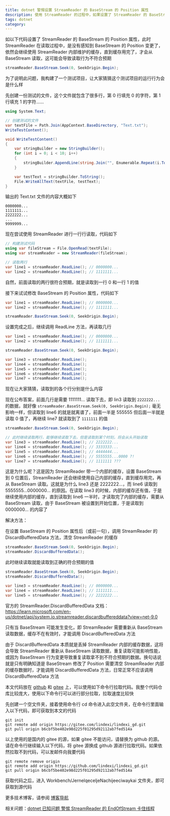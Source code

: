 ```yaml
---
title: dotnet 警惕设置 StreamReader 的 BaseStream 的 Position 属性
description: 使用 StreamReader 的过程中，如果设置了 StreamReader 的 BaseStream 的 Position 属性，由于 StreamReader 内部缓存的影响，可能会在缓存消耗完成之前，依然是读取缓存的值，导致行为不符合预期
tags: dotnet
category: 
---
```


<!-- CreateTime:2025/04/19 07:27:51 -->

<!-- 发布 -->
<!-- 博客 -->

如以下代码设置了 StreamReader 的 BaseStream 的 Position 属性，此时 StreamReader 在读取过程中，是没有感知到 BaseStream 的 Position 变更了，依然会继续使用 StreamReader 内部维护的缓存，直到缓存用完了，才会从 BaseStream 读取，这可能会导致读取行为不符合预期

```csharp
streamReader.BaseStream.Seek(0, SeekOrigin.Begin);
```

为了说明此问题，我构建了一个测试项目，让大家猜猜这个测试项目的运行行为会是什么样

先创建一份测试的文件，这个文件就包含了很多行，第 0 行填充 0 的字符，第 1 行填充 1 的字符……

```csharp
using System.Text;

// 创建测试的文件
var textFile = Path.Join(AppContext.BaseDirectory, "Text.txt");
WriteTestContent();

void WriteTestContent()
{
    var stringBuilder = new StringBuilder();
    for (int i = 0; i < 10; i++)
    {
        stringBuilder.AppendLine(string.Join("", Enumerable.Repeat(i.ToString(), 200)));
    }

    var testText = stringBuilder.ToString();
    File.WriteAllText(textFile, testText);
}
```

输出的 Text.txt 文件的内容大概如下

```
0000000...
1111111...
2222222...
...
9999999...
```

现在尝试使用 StreamReader 进行一行行读取，代码如下

```csharp
// 构建测试代码
using var fileStream = File.OpenRead(textFile);
using var streamReader = new StreamReader(fileStream);

// 读取两行
var line1 = streamReader.ReadLine(); // 0000000...
var line2 = streamReader.ReadLine(); // 1111111...
```

自然，前面读取的两行很符合预期，就是读取到一行 0 和一行 1 的值

接下来试试修改 BaseStream 的 Position 属性，代码如下

```csharp
var line1 = streamReader.ReadLine(); // 0000000...
var line2 = streamReader.ReadLine(); // 1111111...

streamReader.BaseStream.Seek(0, SeekOrigin.Begin);
```

设置完成之后，继续调用 ReadLine 方法，再读取几行

```csharp
var line1 = streamReader.ReadLine(); // 0000000...
var line2 = streamReader.ReadLine(); // 1111111...

streamReader.BaseStream.Seek(0, SeekOrigin.Begin);

var line3 = streamReader.ReadLine();
var line4 = streamReader.ReadLine();
var line5 = streamReader.ReadLine();
var line6 = streamReader.ReadLine();
var line7 = streamReader.ReadLine();
```

现在让大家猜猜，读取到的各个行分别是什么内容

现在公布答案，前面几行是需要 1111111... 读取下去，即 lin3 读取到 `2222222...` 的数据，就好像 `streamReader.BaseStream.Seek(0, SeekOrigin.Begin);` 毫无影响一样，但读取到 line6 的就是就离谱了，前面一半是 555555 但后面一半就是读取 0 值了，再继续 line7 就读取到了 `1111111` 的值

```csharp
streamReader.BaseStream.Seek(0, SeekOrigin.Begin);

// 此时继续读取两行，能够继续读取下去，但是读取到某个时刻，将会从头开始读取
var line3 = streamReader.ReadLine(); // 2222222...
var line4 = streamReader.ReadLine(); // 3333333...
var line5 = streamReader.ReadLine(); // 4444444...
var line6 = streamReader.ReadLine(); // 5555555...0000 ?!
var line7 = streamReader.ReadLine(); // 1111111 ???
```

这是为什么呢？这是因为 StreamReader 带一个内部的缓存，设置 BaseStream 到 0 位置后，StreamReader 还会继续使用自己内部的缓存，直到缓存用完，再从 BaseStream 读取。这就是为什么 line3 还是 2222222...，而 line6 读取到 5555555...0000000... 的原因。在读取 line3 的时候，内部的缓存还有值，于是继续使用内部的缓存，直到读取到 line6 一半时，才读取完了内部的缓存，需要从 BaseStream 读取，由于 BaseStream 被设置到开始位置，于是读取到 0000000... 的内容了

解决方法：

在设置 BaseStream 的 Position 属性后（或前一句），调用 StreamReader 的 DiscardBufferedData 方法，清空 StreamReader 的缓存

```csharp
streamReader.BaseStream.Seek(0, SeekOrigin.Begin);
streamReader.DiscardBufferedData();
```

此时继续读取就能读取到正确的符合预期的值

```csharp
streamReader.BaseStream.Seek(0, SeekOrigin.Begin);
streamReader.DiscardBufferedData();

var line3 = streamReader.ReadLine(); // 0000000...
var line4 = streamReader.ReadLine(); // 1111111...
var line5 = streamReader.ReadLine(); // 2222222...
```

官方的 StreamReader.DiscardBufferedData 文档： <https://learn.microsoft.com/en-us/dotnet/api/system.io.streamreader.discardbuffereddata?view=net-9.0>

只有当 BaseStream 可能发生变化，即 StreamReader 需要重新从 BaseStream 读取数据，缓存不在有效时，才能调用 DiscardBufferedData 方法

由于 DiscardBufferedData 本质就是丢掉 StreamReader 内部的缓存数据，这将会导致 StreamReader 重新从 BaseStream 读取数据，重复读取可能影响性能，或因为 BaseStream 行为变更导致重复读取拿不到不符合预期的数据。换句话说就是只有明确知道是 BaseStream 修改了 Position 需要清空 StreamReader 内部的缓存数据时，才能调用 DiscardBufferedData 方法，日常正常不应该调用 DiscardBufferedData 方法

本文代码放在 [github](https://github.com/lindexi/lindexi_gd/tree/b6cbf5be402e98d225f01295d92112ab7fed514a/Workbench/JernelqeceljeNachijeeciwaykai) 和 [gitee](https://gitee.com/lindexi/lindexi_gd/blob/b6cbf5be402e98d225f01295d92112ab7fed514a/Workbench/JernelqeceljeNachijeeciwaykai) 上，可以使用如下命令行拉取代码。我整个代码仓库比较庞大，使用以下命令行可以进行部分拉取，拉取速度比较快

先创建一个空文件夹，接着使用命令行 cd 命令进入此空文件夹，在命令行里面输入以下代码，即可获取到本文的代码

```
git init
git remote add origin https://gitee.com/lindexi/lindexi_gd.git
git pull origin b6cbf5be402e98d225f01295d92112ab7fed514a
```

以上使用的是国内的 gitee 的源，如果 gitee 不能访问，请替换为 github 的源。请在命令行继续输入以下代码，将 gitee 源换成 github 源进行拉取代码。如果依然拉取不到代码，可以发邮件向我要代码

```
git remote remove origin
git remote add origin https://github.com/lindexi/lindexi_gd.git
git pull origin b6cbf5be402e98d225f01295d92112ab7fed514a
```

获取代码之后，进入 Workbench/JernelqeceljeNachijeeciwaykai 文件夹，即可获取到源代码

更多技术博客，请参阅 [博客导航](https://blog.lindexi.com/post/%E5%8D%9A%E5%AE%A2%E5%AF%BC%E8%88%AA.html )

相关问题：[dotnet 已知问题 警惕 StreamReader 的 EndOfStream 卡住线程](https://blog.lindexi.com/post/dotnet-%E5%B7%B2%E7%9F%A5%E9%97%AE%E9%A2%98-%E8%AD%A6%E6%83%95-StreamReader-%E7%9A%84-EndOfStream-%E5%8D%A1%E4%BD%8F%E7%BA%BF%E7%A8%8B.html )
<!-- [dotnet 已知问题 警惕 StreamReader 的 EndOfStream 卡住线程 - lindexi - 博客园](https://www.cnblogs.com/lindexi/p/18397603 ) -->
